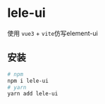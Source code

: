 # lele-ui
使用 `vue3` + `vite`仿写element-ui

## 安装
```bash
# npm
npm i lele-ui
# yarn
yarn add lele-ui
```